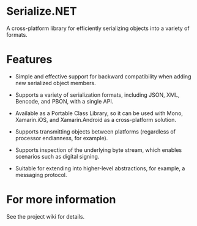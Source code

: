 Serialize.NET
=============

A cross-platform library for efficiently serializing objects into a variety of formats.

Features
========

* Simple and effective support for backward compatibility when adding new serialized object members.

* Supports a variety of serialization formats, including JSON, XML, Bencode, and PBON, with a single API.

* Available as a Portable Class Library, so it can be used with Mono, Xamarin.iOS, and Xamarin.Android as a cross-platform solution.

* Supports transmitting objects between platforms (regardless of processor endianness, for example).

* Supports inspection of the underlying byte stream, which enables scenarios such as digital signing.

* Suitable for extending into higher-level abstractions, for example, a messaging protocol.

For more information
====================

See the project wiki for details.
